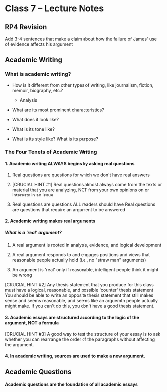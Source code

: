 Class 7 – Lecture Notes
========================

RP4 Revision
-------------

Add 3-4 sentences that make a claim about how the failure of James' use of evidence affects his argument

Academic Writing
-----------------

### What is academic writing?

* How is it different from other types of writing, like journalism, fiction, memoir, biography, etc.?
  * Analysis

* What are its most prominent characteristics?
* What does it look like? 
* What is its tone like?
* What is its style like? What is its purpose?


### The Four Tenets of Academic Writing
#### 1. Academic writing ALWAYS begins by asking real questions

  1. Real questions are questions for which we don't have real answers

  2. [CRUCIAL HINT #1] Real questions almost always come from the texts or material that you are analyzing, NOT from your own opinions on or interests in an issue

  3. Real questions are questions ALL readers should have
  Real questions are questions that require an argument to be answered

#### 2. Academic writing makes real arguments

##### What is a 'real' argument?

  
  1. A real argument is rooted in analysis, evidence, and logical development

  2. A real argument responds to and engages positions and views that reasonable people actually hold (i.e., no "straw man" arguments)

  3. An argument is 'real' only if reasonable, intelligent people think it might be wrong

  [CRUCIAL HINT #2] Any thesis statement that you produce for this class must have a logical, reasonable, and possible 
 'counter' thesis statement
 You should be able to write an opposite thesis statement that still makes sense and seems reasonable, and seems like an arguemtn people actually might make. If you can't do this, you don't have a good thesis statement.

 #### 3. Academic essays are structured according to the logic of the argument, NOT a formula

 [CRUCIAL HINT #3]
 A good way to test the structure of your essay is to ask whether you can rearrange the order of the paragraphs without affecting the argument.

 #### 4. In academic writing, sources are used to make a new argument.

 Academic Questions
 -------------------

 #### Academic questions are the foundation of all academic essays
